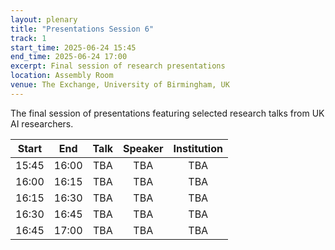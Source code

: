 ```yaml
---
layout: plenary
title: "Presentations Session 6"
track: 1
start_time: 2025-06-24 15:45
end_time: 2025-06-24 17:00
excerpt: Final session of research presentations
location: Assembly Room
venue: The Exchange, University of Birmingham, UK
---
```


The final session of presentations featuring selected research talks from UK AI researchers.

| Start   | End    | Talk                                                                                                                        | Speaker                |  Institution              |
|  :----: | :----: |   :----:                                                                                                                    |   :----:               |   :----:                  | 
| 15:45   | 16:00  | TBA                                                                                                                         | TBA                    | TBA                       |
| 16:00   | 16:15  | TBA                                                                                                                         | TBA                    | TBA                       |
| 16:15   | 16:30  | TBA                                                                                                                         | TBA                    | TBA                       |
| 16:30   | 16:45  | TBA                                                                                                                         | TBA                    | TBA                       |
| 16:45   | 17:00  | TBA                                                                                                                         | TBA                    | TBA                       | 